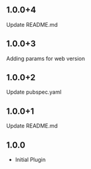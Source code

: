 ## 1.0.0+4

Update README.md

## 1.0.0+3

Adding params for web version

## 1.0.0+2

Update pubspec.yaml

## 1.0.0+1

Update README.md


## 1.0.0

* Initial Plugin
